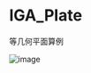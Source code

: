 # IGA_Plate
等几何平面算例


![image](https://user-images.githubusercontent.com/61998446/225906515-18694557-e517-4d42-a151-bd5568eaa63b.png)
